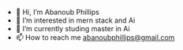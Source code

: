 - 👋 Hi, I’m Abanoub Phillips
- 👀 I’m interested in mern stack and Ai
- 🌱 I’m currently studing master in Ai
- 📫 How to reach me abanoubphillips@gmail.com

<!---
AbanoubPhillips/AbanoubPhillips is a ✨ special ✨ repository because its `README.md` (this file) appears on your GitHub profile.
You can click the Preview link to take a look at your changes.
--->

